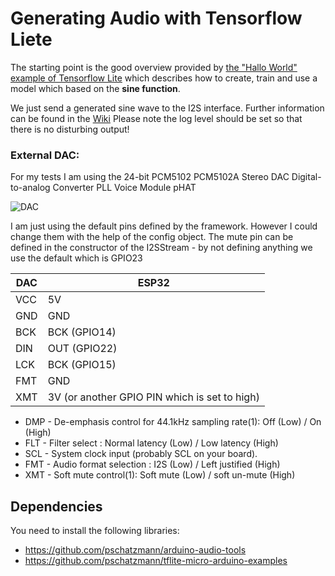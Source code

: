 # Generating Audio with Tensorflow Liete

The starting point is the good overview provided by [the "Hallo World" example of Tensorflow Lite](https://www.tensorflow.org/lite/microcontrollers/get_started_low_level#train_a_model) which describes how to create, train and use a model which based on the __sine function__.

We just send a generated sine wave to the I2S interface. Further information can be found in the [Wiki](https://github.com/pschatzmann/arduino-audio-tools/wiki/Tensorflow-Lite----Audio-Output)
Please note the log level should be set so that there is no disturbing output!

 
### External DAC:

For my tests I am using the 24-bit PCM5102 PCM5102A Stereo DAC Digital-to-analog Converter PLL Voice Module pHAT

![DAC](https://pschatzmann.github.io/Resources/img/dac.jpeg)

I am just using the default pins defined by the framework. However I could change them with the help of the config object. The mute pin can be defined in the constructor of the I2SStream - by not defining anything we use the default which is GPIO23

 
DAC  |	ESP32
-----|----------------
VCC  |	5V
GND  |	GND
BCK  |	BCK (GPIO14)
DIN  |	OUT (GPIO22)
LCK  |	BCK (GPIO15)
FMT  |	GND
XMT  |	3V (or another GPIO PIN which is set to high)

- DMP - De-emphasis control for 44.1kHz sampling rate(1): Off (Low) / On (High)
- FLT - Filter select : Normal latency (Low) / Low latency (High)
- SCL - System clock input (probably SCL on your board).
- FMT - Audio format selection : I2S (Low) / Left justified (High)
- XMT - Soft mute control(1): Soft mute (Low) / soft un-mute (High)

## Dependencies

You need to install the following libraries:

- https://github.com/pschatzmann/arduino-audio-tools
- https://github.com/pschatzmann/tflite-micro-arduino-examples